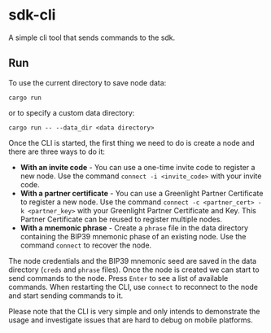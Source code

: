 # sdk-cli

A simple cli tool that sends commands to the sdk.

## Run

To use the current directory to save node data:
```
cargo run
```

or to specify a custom data directory:
```
cargo run -- --data_dir <data directory>
```

Once the CLI is started, the first thing we need to do is create a node and there are three ways to do it:
* **With an invite code** - You can use a one-time invite code to register a new node. Use the command `connect -i <invite_code>` with your invite code.
* **With a partner certificate** - You can use a Greenlight Partner Certificate to register a new node. Use the command `connect -c <partner_cert> -k <partner_key>` with your Greenlight Partner Certificate and Key. This Partner Certificate can be reused to register multiple nodes.
* **With a mnemonic phrase** - Create a `phrase` file in the data directory containing the BIP39 mnemonic phase of an existing node. Use the command `connect` to recover the node. 

The node credentials and the BIP39 mnemonic seed are saved in the data directory (`creds` and `phrase` files). Once the node is created we can start to send commands to the node. Press `Enter` to see a list of available commands. When restarting the CLI, use `connect` to reconnect to the node and start sending commands to it.

Please note that the CLI is very simple and only intends to demonstrate the usage and investigate issues that are hard to debug on mobile platforms.

